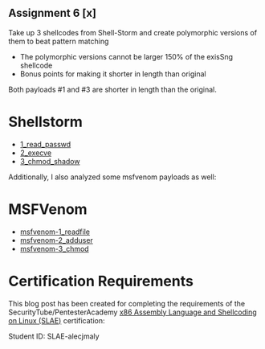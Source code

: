 ## Assignment 6 [x]
Take up 3 shellcodes from Shell-Storm and create polymorphic versions of them to beat pattern matching

- The polymorphic versions cannot be larger 
150% of the exisSng shellcode
- Bonus points for making it shorter in length 
than original


Both payloads #1 and #3 are shorter in length than the original.

# Shellstorm
- [1_read_passwd](./1_read_passwd.md)
- [2_execve](./2_execve.md)
- [3_chmod_shadow](./3_chmod_shadow.md)


Additionally, I also analyzed some msfvenom payloads as well:

# MSFVenom
- [msfvenom-1_readfile](./msfvenom-1_readfile.md)
- [msfvenom-2_adduser](./msfvenom-2_adduser.md)
- [msfvenom-3_chmod](./msfvenom-3_chmod.md)



# Certification Requirements

This blog post has been created for completing the requirements of the SecurityTube/PentesterAcademy [x86 Assembly Language and Shellcoding on Linux (SLAE)](https://www.pentesteracademy.com/course?id=3) certification:

Student ID: SLAE-alecjmaly


